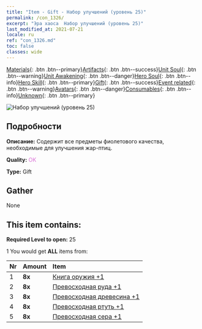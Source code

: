 ```yaml
---
title: "Item - Gift - Набор улучшений (уровень 25)"
permalink: /con_1326/
excerpt: "Эра хаоса  Набор улучшений (уровень 25)"
last_modified_at: 2021-07-21
locale: ru
ref: "con_1326.md"
toc: false
classes: wide
---
```

 [Materials](/ItemsRU/){: .btn .btn--primary}[Artifacts](/ItemsRU/Artifacts/){: .btn .btn--success}[Unit Soul](/ItemsRU/UnitSoul/){: .btn .btn--warning}[Unit Awakening](/ItemsRU/UnitAwakening/){: .btn .btn--danger}[Hero Soul](/ItemsRU/HeroSoul/){: .btn .btn--info}[Hero Skill](/ItemsRU/HeroSkill/){: .btn .btn--primary}[Gift](/ItemsRU/Gift/){: .btn .btn--success}[Event related](/ItemsRU/Events/){: .btn .btn--warning}[Avatars](/ItemsRU/Avatars/){: .btn .btn--danger}[Consumables](/ItemsRU/Consumables/){: .btn .btn--info}[Unknown](/ItemsRU/Unknown/){: .btn .btn--primary}

 ![Набор улучшений (уровень 25)](/images/t/i_906001.png)

## Подробности
 **Описание:** Содержит все предметы фиолетового качества, необходимые для улучшения жар-птиц.

 **Quality:** <span style="color: #DA70D6">OK</span>

 **Type:** Gift

## Gather

  None

## This item contains:

 **Required Level to open:** 25

 1 You would get **ALL** items  from:

  | Nr | Amount |     Item    |
  |:---|:-------|:------------|
  | 1 |  **8x** | [Книга оружия +1](/ItemsRU/mat_25/) |  | 
  | 2 |  **8x** | [Превосходная руда +1](/ItemsRU/mat_19/) |  | 
  | 3 |  **8x** | [Превосходная древесина +1](/ItemsRU/mat_20/) |  | 
  | 4 |  **8x** | [Превосходная ртуть +1](/ItemsRU/mat_21/) |  | 
  | 5 |  **8x** | [Превосходная сера +1](/ItemsRU/mat_22/) |  | 
